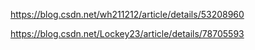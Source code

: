 https://blog.csdn.net/wh211212/article/details/53208960

https://blog.csdn.net/Lockey23/article/details/78705593


